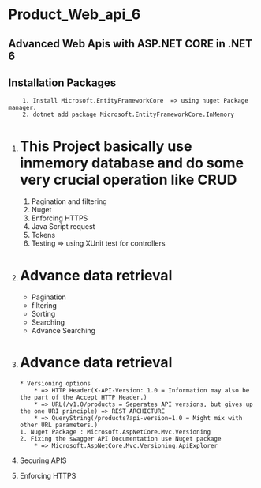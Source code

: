 # Product_Web_api_6

 ## Advanced Web Apis with ASP.NET CORE in .NET 6

 ## Installation Packages
		1. Install Microsoft.EntityFrameworkCore  => using nuget Package manager.			
		2. dotnet add package Microsoft.EntityFrameworkCore.InMemory

 1. # This Project basically use inmemory database and do some very crucial operation like CRUD

	1. Pagination and filtering 
	2. Nuget
	3. Enforcing HTTPS
	4. Java Script request
	5. Tokens
	6. Testing => using XUnit test for controllers

 2. # Advance data retrieval 
	
	* Pagination 
	* filtering 
	* Sorting
	* Searching
	* Advance Searching
	
 3. # Advance data  retrieval 
		* Versioning options 
			* => HTTP Header(X-API-Version: 1.0 = Information may also be the part of the Accept HTTP Header.) 
			* => URL(/v1.0/products = Seperates API versions, but gives up the one URI principle) => REST ARCHICTURE
			* => QueryString(/products?api-version=1.0 = Might mix with other URL parameters.)
		1. Nuget Package : Microsoft.AspNetCore.Mvc.Versioning
		2. Fixing the swagger API Documentation use Nuget package
			* => Microsoft.AspNetCore.Mvc.Versioning.ApiExplorer
4. Securing APIS
1. Enforcing HTTPS
	
	


